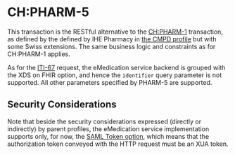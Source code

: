 # CH:PHARM-5

This transaction is the RESTful alternative to the [CH:PHARM-1](chpharm1.html) transaction, as defined by the defined by IHE Pharmacy in [the CMPD profile](https://www.ihe.net/uploadedFiles/Documents/Pharmacy/IHE_Pharmacy_Suppl_CMPD.pdf) but with some Swiss extensions. The same business logic and constraints as for CH:PHARM-1 applies.

As for the [ITI-67](iti67.html) request, the eMedication service backend is grouped with the XDS on FHIR option, and hence the `identifier` query parameter is not supported. All other parameters specified by PHARM-5 are supported.

## Security Considerations

Note that beside the security considerations expressed (directly or indirectly) by parent profiles, the eMedication service implementation supports only, for now, the [SAML Token option](https://profiles.ihe.net/ITI/IUA/#342-iua-actor-options), which means that the authorization token conveyed with the HTTP request must be an XUA token.
